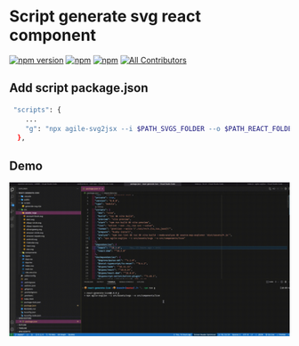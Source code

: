 # Script generate svg react component


[![npm version](https://badge.fury.io/js/agile-svg2jsx.svg)](https://badge.fury.io/js/agile-svg2jsx) [![npm](https://img.shields.io/npm/dt/agile-svg2jsx.svg?logo=npm)](https://www.npmjs.com/package/agile-svg2jsx) [![npm](https://img.shields.io/bundlephobia/minzip/agile-svg2jsx)](https://www.npmjs.com/package/agile-svg2jsx)
[![All Contributors](https://img.shields.io/badge/all_contributors-1-orange.svg)](#contributors-)

## Add script package.json

```bash
 "scripts": {
    ...
    "g": "npx agile-svg2jsx --i $PATH_SVGS_FOLDER --o $PATH_REACT_FOLDER"
  },
```

## Demo

![Demo](./public/demo.gif)
